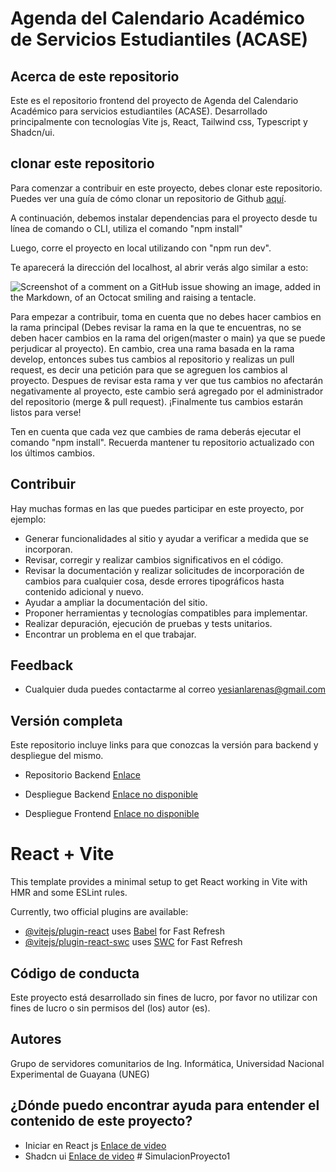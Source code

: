# Agenda del Calendario Académico de Servicios Estudiantiles (ACASE)

## Acerca de este repositorio

Este es el repositorio frontend del proyecto de Agenda del Calendario Académico para servicios estudiantiles (ACASE). Desarrollado principalmente con tecnologías Vite js, React, Tailwind css, Typescript y Shadcn/ui.

## clonar este repositorio

Para comenzar a contribuir en este proyecto, debes clonar este repositorio. Puedes ver una guía de cómo clonar un repositorio de Github [aquí](https://desarrolloweb.com/articulos/git-clone-clonar-repositorio.html).

A continuación, debemos instalar dependencias para el proyecto desde tu línea de comando o CLI, utiliza el comando "npm install"

Luego, corre el proyecto en local utilizando con "npm run dev".

Te aparecerá la dirección del localhost, al abrir verás algo similar a esto:

![Screenshot of a comment on a GitHub issue showing an image, added in the Markdown, of an Octocat smiling and raising a tentacle.](https://i.pinimg.com/736x/f0/c2/a5/f0c2a5f093b9972160dfc30bb30ef698.jpg)

Para empezar a contribuir, toma en cuenta que no debes hacer cambios en la rama principal (Debes revisar la rama en la que te encuentras, no se deben hacer cambios en la rama del origen(master o main) ya que se puede perjudicar al proyecto). En cambio, crea una rama basada en la rama develop, entonces subes tus cambios al repositorio y realizas un pull request, es decir una petición para que se agreguen los cambios al proyecto. Despues de revisar esta rama y ver que tus cambios no afectarán negativamente al proyecto, este cambio será agregado por el administrador del repositorio (merge & pull request). ¡Finalmente tus cambios estarán listos para verse!

Ten en cuenta que cada vez que cambies de rama deberás ejecutar el comando "npm install". Recuerda mantener tu repositorio actualizado con los últimos cambios.

## Contribuir

Hay muchas formas en las que puedes participar en este proyecto, por ejemplo:

- Generar funcionalidades al sitio y ayudar a verificar a medida que se incorporan.
- Revisar, corregir y realizar cambios significativos en el código.
- Revisar la documentación y realizar solicitudes de incorporación de cambios para cualquier cosa, desde errores tipográficos hasta contenido adicional y nuevo.
- Ayudar a ampliar la documentación del sitio.
- Proponer herramientas y tecnologías compatibles para implementar.
- Realizar depuración, ejecución de pruebas y tests unitarios.
- Encontrar un problema en el que trabajar.

## Feedback

- Cualquier duda puedes contactarme al correo [yesianlarenas@gmail.com](mailto:yesianlarenas@gmail.com)

## Versión completa

Este repositorio incluye links para que conozcas la versión para backend y despliegue del mismo.

- Repositorio Backend [Enlace](https://github.com/ohsolus/acaseback)

- Despliegue Backend [Enlace no disponible](https://github.com/ohsolus)

- Despliegue Frontend [Enlace no disponible](https://github.com/ohsolus)

# React + Vite

This template provides a minimal setup to get React working in Vite with HMR and some ESLint rules.

Currently, two official plugins are available:

- [@vitejs/plugin-react](https://github.com/vitejs/vite-plugin-react/blob/main/packages/plugin-react/README.md) uses [Babel](https://babeljs.io/) for Fast Refresh
- [@vitejs/plugin-react-swc](https://github.com/vitejs/vite-plugin-react-swc) uses [SWC](https://swc.rs/) for Fast Refresh

## Código de conducta

Este proyecto está desarrollado sin fines de lucro, por favor no utilizar con fines de lucro o sin permisos del (los) autor (es).

## Autores

Grupo de servidores comunitarios de Ing. Informática, Universidad Nacional Experimental de Guayana (UNEG)

## ¿Dónde puedo encontrar ayuda para entender el contenido de este proyecto?

- Iniciar en React js [Enlace de video](https://www.youtube.com/watch?v=GJCi3N_yU4I)
- Shadcn ui [Enlace de video](https://www.youtube.com/watch?v=URpcaFga8rY)
#   S i m u l a c i o n P r o y e c t o 1  
 